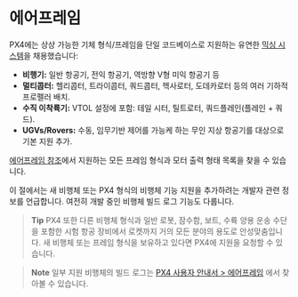 # 에어프레임

PX4에는 상상 가능한 기체 형식/프레임을 단일 코드베이스로 지원하는 유연한 [믹싱 시스템](../concept/mixing.md)을 채용했습니다:

* **비행기:** 일반 항공기, 전익 항공기, 역방향 V형 미익 항공기 등 
* **멀티콥터:** 헬리콥터, 트라이콥터, 쿼드콥터, 헥사로터, 도데카로터 등의 여러 기하적 프로펠러 배치.
* **수직 이착륙기:** VTOL 설정에 포함: 테일 시터, 틸트로터, 쿼드플레인(플레인 + 쿼드).
* **UGVs/Rovers:** 수동, 임무기반 제어를 가능케 하는 무인 지상 항공기를 대상으로 기본 지원 추가.

[에어프레임 참조](../airframes/airframe_reference.md)에서 지원하는 모든 프레임 형식과 모터 출력 형태 목록을 찾을 수 있습니다.

이 절에서는 새 비행체 또는 PX4 형식의 비행체 기능 지원을 추가하려는 개발자 관련 정보를 언급합니다. 여전히 개발 중인 비행체 빌드 로그 기능도 다룹니다.

> **Tip** PX4 또한 다른 비행체 형식과 일반 로봇, 잠수함, 보트, 수륙 양용 운송 수단을 포함한 시험 항공 장비에서 로켓까지 거의 모든 분야의 용도로 안성맞춤입니다. 새 비행체 또는 프레임 형식을 보유하고 있다면 PX4에 지원을 요청할 수 있습니다.

<span></span>

> **Note** 일부 지원 비행체의 빌드 로그는 [PX4 사용자 안내서 > 에어프레임](https://docs.px4.io/master/en/airframes/) 에서 찾아볼 수 있습니다.